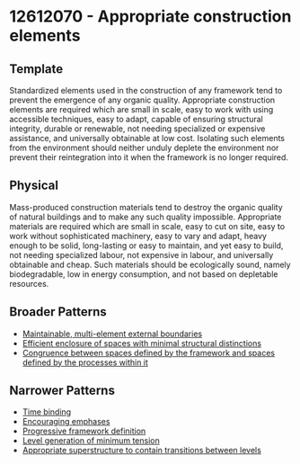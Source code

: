 # 12612070 - Appropriate construction elements

## Template

Standardized elements used in the construction of any framework tend to prevent the emergence of any organic quality. Appropriate construction elements are required which are small in scale, easy to work with using accessible techniques, easy to adapt, capable of ensuring structural integrity, durable or renewable, not needing specialized or expensive assistance, and universally obtainable at low cost. Isolating such elements from the environment should neither unduly deplete the environment nor prevent their reintegration into it when the framework is no longer required.

## Physical

Mass-produced construction materials tend to destroy the organic quality of natural buildings and to make any such quality impossible. Appropriate materials are required which are small in scale, easy to cut on site, easy to work without sophisticated machinery, easy to vary and adapt, heavy enough to be solid, long-lasting or easy to maintain, and yet easy to build, not needing specialized labour, not expensive in labour, and universally obtainable and cheap. Such materials should be ecologically sound, namely biodegradable, low in energy consumption, and not based on depletable resources.

## Broader Patterns

- [Maintainable, multi-element external boundaries](12612340)
- [Efficient enclosure of spaces with minimal structural distinctions](12612060)
- [Congruence between spaces defined by the framework and spaces defined by the processes within it](12612050)

## Narrower Patterns

- [Time binding](12612480)
- [Encouraging emphases](12612500)
- [Progressive framework definition](12612080)
- [Level generation of minimum tension](12612190)
- [Appropriate superstructure to contain transitions between levels](12612280)

